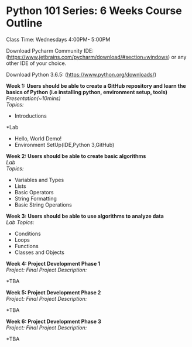 # Python 101 Series: 6 Weeks Course Outline  

Class Time: Wednesdays 4:00PM- 5:00PM 


Download Pycharm Community IDE:  (https://www.jetbrains.com/pycharm/download/#section=windows)  or any other IDE of your choice.

Download Python 3.6.5:  (https://www.python.org/downloads/)  
  
  
**Week 1: Users should be able to create a GitHub repository and learn the basics of Python (i.e installing python, environment setup, tools)**  
*Presentation(~10mins)  
Topics:*
- Introductions

*Lab
- Hello, World Demo!
- Environment SetUp(IDE,Python 3,GitHub)

**Week 2: Users should be able to create basic algorithms**  
*Lab  
Topics:*
- Variables and Types
- Lists
- Basic Operators
- String Formatting
- Basic String Operations

**Week 3: Users should be able to use algorithms to analyze data**  
*Lab 
Topics:*
- Conditions
- Loops
- Functions  
- Classes and Objects

**Week 4: Project Development Phase 1**  
*Project: Final Project 
Description:*  

*TBA

**Week 5: Project Development Phase 2**  
*Project: Final Project 
Description:*  

*TBA

**Week 6: Project Development Phase 3**  
*Project: Final Project
Description:*  

*TBA
